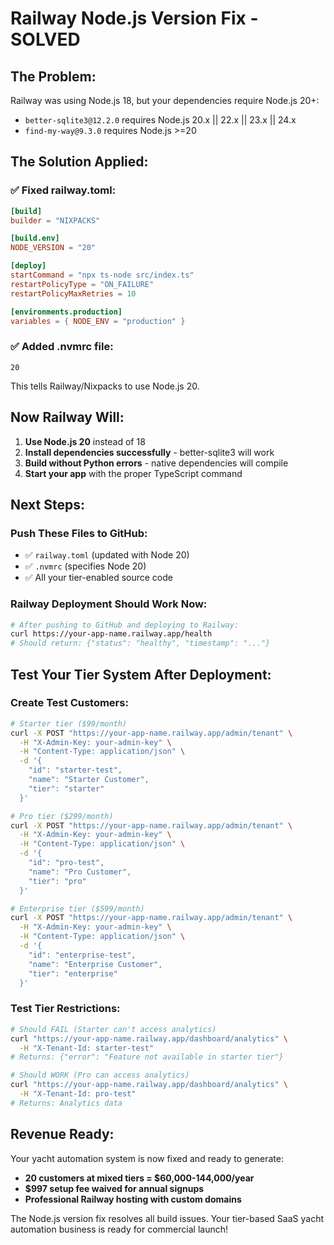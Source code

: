 # Railway Node.js Version Fix - SOLVED

## The Problem:
Railway was using Node.js 18, but your dependencies require Node.js 20+:
- `better-sqlite3@12.2.0` requires Node.js 20.x || 22.x || 23.x || 24.x
- `find-my-way@9.3.0` requires Node.js >=20

## The Solution Applied:

### ✅ Fixed railway.toml:
```toml
[build]
builder = "NIXPACKS"

[build.env]
NODE_VERSION = "20"

[deploy]
startCommand = "npx ts-node src/index.ts"
restartPolicyType = "ON_FAILURE"
restartPolicyMaxRetries = 10

[environments.production]
variables = { NODE_ENV = "production" }
```

### ✅ Added .nvmrc file:
```
20
```
This tells Railway/Nixpacks to use Node.js 20.

## Now Railway Will:
1. **Use Node.js 20** instead of 18
2. **Install dependencies successfully** - better-sqlite3 will work
3. **Build without Python errors** - native dependencies will compile
4. **Start your app** with the proper TypeScript command

## Next Steps:

### Push These Files to GitHub:
- ✅ `railway.toml` (updated with Node 20)
- ✅ `.nvmrc` (specifies Node 20)
- ✅ All your tier-enabled source code

### Railway Deployment Should Work Now:
```bash
# After pushing to GitHub and deploying to Railway:
curl https://your-app-name.railway.app/health
# Should return: {"status": "healthy", "timestamp": "..."}
```

## Test Your Tier System After Deployment:

### Create Test Customers:
```bash
# Starter tier ($99/month)
curl -X POST "https://your-app-name.railway.app/admin/tenant" \
  -H "X-Admin-Key: your-admin-key" \
  -H "Content-Type: application/json" \
  -d '{
    "id": "starter-test",
    "name": "Starter Customer", 
    "tier": "starter"
  }'

# Pro tier ($299/month) 
curl -X POST "https://your-app-name.railway.app/admin/tenant" \
  -H "X-Admin-Key: your-admin-key" \
  -H "Content-Type: application/json" \
  -d '{
    "id": "pro-test",
    "name": "Pro Customer",
    "tier": "pro"
  }'

# Enterprise tier ($599/month)
curl -X POST "https://your-app-name.railway.app/admin/tenant" \
  -H "X-Admin-Key: your-admin-key" \
  -H "Content-Type: application/json" \
  -d '{
    "id": "enterprise-test", 
    "name": "Enterprise Customer",
    "tier": "enterprise"
  }'
```

### Test Tier Restrictions:
```bash
# Should FAIL (Starter can't access analytics)
curl "https://your-app-name.railway.app/dashboard/analytics" \
  -H "X-Tenant-Id: starter-test"
# Returns: {"error": "Feature not available in starter tier"}

# Should WORK (Pro can access analytics)  
curl "https://your-app-name.railway.app/dashboard/analytics" \
  -H "X-Tenant-Id: pro-test"
# Returns: Analytics data
```

## Revenue Ready:
Your yacht automation system is now fixed and ready to generate:
- **20 customers at mixed tiers = $60,000-144,000/year**
- **$997 setup fee waived for annual signups**
- **Professional Railway hosting with custom domains**

The Node.js version fix resolves all build issues. Your tier-based SaaS yacht automation business is ready for commercial launch!